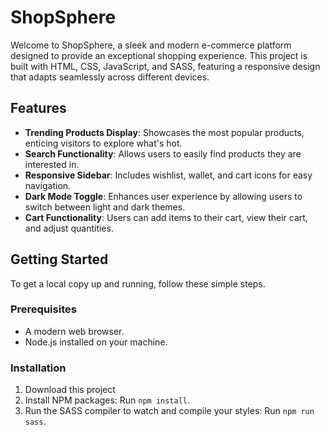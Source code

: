 # ShopSphere

Welcome to ShopSphere, a sleek and modern e-commerce platform designed to provide an exceptional shopping experience. This project is built with HTML, CSS, JavaScript, and SASS, featuring a responsive design that adapts seamlessly across different devices.

## Features

- **Trending Products Display**: Showcases the most popular products, enticing visitors to explore what's hot.
- **Search Functionality**: Allows users to easily find products they are interested in.
- **Responsive Sidebar**: Includes wishlist, wallet, and cart icons for easy navigation.
- **Dark Mode Toggle**: Enhances user experience by allowing users to switch between light and dark themes.
- **Cart Functionality**: Users can add items to their cart, view their cart, and adjust quantities.

## Getting Started

To get a local copy up and running, follow these simple steps.

### Prerequisites

- A modern web browser.
- Node.js installed on your machine.

### Installation

1. Download this project
2. Install NPM packages: Run `npm install`.
3. Run the SASS compiler to watch and compile your styles: Run `npm run sass`.

